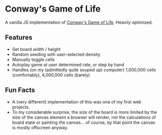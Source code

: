 # Conway's Game of Life

A vanilla JS implementation of [Conway's Game of Life](https://en.wikipedia.org/wiki/Conway%27s_Game_of_Life). Heavily optimized.

## Features

- Set board width / height
- Random seeding with user-selected density
- Manually toggle cells
- Autoplay game at user determined rate, or step by hand
- Handles (on my (admittedly quite souped up) computer) 1,000,000 cells (comfortably), 4,000,000 cells (barely)

## Fun Facts

- A (very different) implementation of this was one of my first web projects.
- To my considerable surprise, the size of the board is more limited by the size of the canvas element a browser will render, not the calculations of board state or painting the canvas... of course, by that point the canvas is mostly offscreen anyway.
